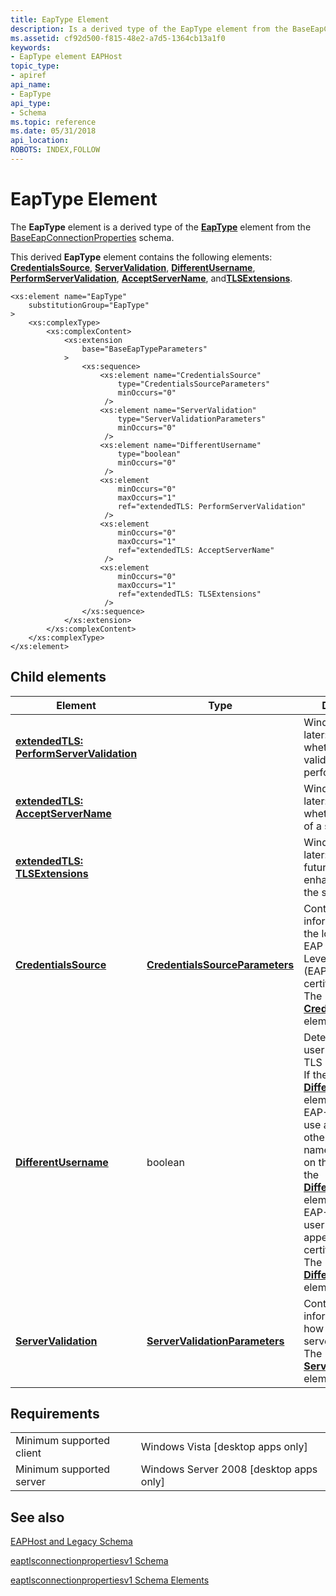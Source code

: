 ```yaml
---
title: EapType Element
description: Is a derived type of the EapType element from the BaseEapConnectionProperties schema.
ms.assetid: cf92d500-f815-48e2-a7d5-1364cb13a1f0
keywords:
- EapType element EAPHost
topic_type:
- apiref
api_name:
- EapType
api_type:
- Schema
ms.topic: reference
ms.date: 05/31/2018
api_location: 
ROBOTS: INDEX,FOLLOW
---
```


# EapType Element

The **EapType** element is a derived type of the [**EapType**](baseeapconnectionpropertiesv1schema-eaptype-element.md) element from the [BaseEapConnectionProperties](baseeapconnectionpropertiesv1schema-schema.md) schema.

This derived **EapType** element contains the following elements: [**CredentialsSource**](eaptlsconnectionpropertiesv1schema-credentialssource-eaptype-element.md), [**ServerValidation**](eaptlsconnectionpropertiesv1schema-servervalidation-eaptype-element.md), [**DifferentUsername**](eaptlsconnectionpropertiesv1schema-differentusername-eaptype-element.md), [**PerformServerValidation**](eaptlsconnectionpropertiesv1schema-performservervalidation-peapextensionstype-element.md), [**AcceptServerName**](eaptlsconnectionpropertiesv1schema-tlsextensionstype-peapextensionstype-element.md), and[**TLSExtensions**](eaptlsconnectionpropertiesv1schema-acceptservername-peapextensionstype-element.md).

``` syntax
<xs:element name="EapType"
    substitutionGroup="EapType"
>
    <xs:complexType>
        <xs:complexContent>
            <xs:extension
                base="BaseEapTypeParameters"
            >
                <xs:sequence>
                    <xs:element name="CredentialsSource"
                        type="CredentialsSourceParameters"
                        minOccurs="0"
                     />
                    <xs:element name="ServerValidation"
                        type="ServerValidationParameters"
                        minOccurs="0"
                     />
                    <xs:element name="DifferentUsername"
                        type="boolean"
                        minOccurs="0"
                     />
                    <xs:element
                        minOccurs="0"
                        maxOccurs="1"
                        ref="extendedTLS: PerformServerValidation"
                     />
                    <xs:element
                        minOccurs="0"
                        maxOccurs="1"
                        ref="extendedTLS: AcceptServerName"
                     />
                    <xs:element
                        minOccurs="0"
                        maxOccurs="1"
                        ref="extendedTLS: TLSExtensions"
                     />
                </xs:sequence>
            </xs:extension>
        </xs:complexContent>
    </xs:complexType>
</xs:element>
```

## Child elements



| Element                                                                                                                               | Type                                                                                                              | Description                                                                                                                                                                                                                                                                                                                                                                                                                                                                                                                                                                                                              |
|---------------------------------------------------------------------------------------------------------------------------------------|-------------------------------------------------------------------------------------------------------------------|--------------------------------------------------------------------------------------------------------------------------------------------------------------------------------------------------------------------------------------------------------------------------------------------------------------------------------------------------------------------------------------------------------------------------------------------------------------------------------------------------------------------------------------------------------------------------------------------------------------------------|
| [**extendedTLS: PerformServerValidation**](eaptlsconnectionpropertiesv1schema-performservervalidation-peapextensionstype-element.md) |                                                                                                                   | Windows 7 and later: indicates whether server validation is performed.<br/>                                                                                                                                                                                                                                                                                                                                                                                                                                                                                                                                        |
| [**extendedTLS: AcceptServerName**](eaptlsconnectionpropertiesv1schema-tlsextensionstype-peapextensionstype-element.md)              |                                                                                                                   | Windows 7 and later: indicates whether the name of a server is read.<br/>                                                                                                                                                                                                                                                                                                                                                                                                                                                                                                                                          |
| [**extendedTLS: TLSExtensions**](eaptlsconnectionpropertiesv1schema-acceptservername-peapextensionstype-element.md)                  |                                                                                                                   | Windows 7 and later: enables future enhancements to the schema.<br/>                                                                                                                                                                                                                                                                                                                                                                                                                                                                                                                                               |
| [**CredentialsSource**](eaptlsconnectionpropertiesv1schema-credentialssource-eaptype-element.md)                                     | [**CredentialsSourceParameters**](eaptlsconnectionpropertiesv1schema-credentialssourceparameters-complextype.md) | Contains information about the location of the EAP Transport Level Security (EAP-TLS) certificate. <br/> The [**CredentialsSource**](eaptlsconnectionpropertiesv1schema-credentialssource-eaptype-element.md) element is optional.<br/>                                                                                                                                                                                                                                                                                                                                                                     |
| [**DifferentUsername**](eaptlsconnectionpropertiesv1schema-differentusername-eaptype-element.md)                                     | boolean                                                                                                           | Determines which user name EAP-TLS is to use. <br/> If the [**DifferentUsername**](eaptlsconnectionpropertiesv1schema-differentusername-eaptype-element.md) element is **TRUE**, EAP-TLS should use a user name other than the name that appears on the certificate. If the [**DifferentUsername**](eaptlsconnectionpropertiesv1schema-differentusername-eaptype-element.md) element is **FALSE**, EAP-TLS uses the user name that appears on the certificate.<br/> The [**DifferentUsername**](eaptlsconnectionpropertiesv1schema-differentusername-eaptype-element.md) element is optional. <br/> |
| [**ServerValidation**](eaptlsconnectionpropertiesv1schema-servervalidation-eaptype-element.md)                                       | [**ServerValidationParameters**](eaptlsconnectionpropertiesv1schema-servervalidationparameters-complextype.md)   | Contains information about how to perform server validation. The [**ServerValidation**](eaptlsconnectionpropertiesv1schema-servervalidation-eaptype-element.md) element is optional. <br/>                                                                                                                                                                                                                                                                                                                                                                                                                        |



## Requirements



|                                     |                                                      |
|-------------------------------------|------------------------------------------------------|
| Minimum supported client<br/> | Windows Vista \[desktop apps only\]<br/>       |
| Minimum supported server<br/> | Windows Server 2008 \[desktop apps only\]<br/> |



## See also

<dl> <dt>

[EAPHost and Legacy Schema](eaphost-schemas.md)
</dt> <dt>

[eaptlsconnectionpropertiesv1 Schema](eaptlsconnectionpropertiesv1schema-schema.md)
</dt> <dt>

[eaptlsconnectionpropertiesv1 Schema Elements](eaptlsconnectionpropertiesv1schema-elements.md)
</dt> </dl>

 

 





